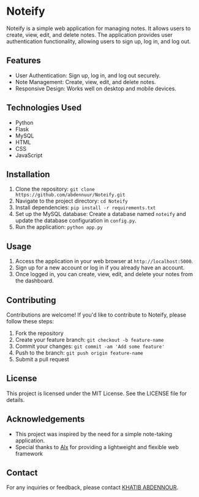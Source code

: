 # Noteify

Noteify is a simple web application for managing notes. It allows users to create, view, edit, and delete notes. The application provides user authentication functionality, allowing users to sign up, log in, and log out.

## Features

- User Authentication: Sign up, log in, and log out securely.
- Note Management: Create, view, edit, and delete notes.
- Responsive Design: Works well on desktop and mobile devices.

## Technologies Used

- Python
- Flask
- MySQL
- HTML
- CSS
- JavaScript

## Installation

1. Clone the repository: `git clone https://github.com/abdennuur/Noteify.git`
2. Navigate to the project directory: `cd Noteify`
3. Install dependencies: `pip install -r requirements.txt`
4. Set up the MySQL database: Create a database named `noteify` and update the database configuration in `config.py`.
5. Run the application: `python app.py`

## Usage

1. Access the application in your web browser at `http://localhost:5000`.
2. Sign up for a new account or log in if you already have an account.
3. Once logged in, you can create, view, edit, and delete your notes from the dashboard.

## Contributing

Contributions are welcome! If you'd like to contribute to Noteify, please follow these steps:

1. Fork the repository
2. Create your feature branch: `git checkout -b feature-name`
3. Commit your changes: `git commit -am 'Add some feature'`
4. Push to the branch: `git push origin feature-name`
5. Submit a pull request

## License

This project is licensed under the MIT License. See the LICENSE file for details.

## Acknowledgements

- This project was inspired by the need for a simple note-taking application.
- Special thanks to [Alx](https://tech.alxafrica.com/software-engineering-programme-casablanca) for providing a lightweight and flexible web framework

## Contact

For any inquiries or feedback, please contact [KHATIB ABDENNOUR](mailto:abdnourkhatib@gmail.com).

